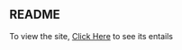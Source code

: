 ## README

To view the site, <a href="https://micjeansfoods.netlify.app">Click Here</a> to see its entails
